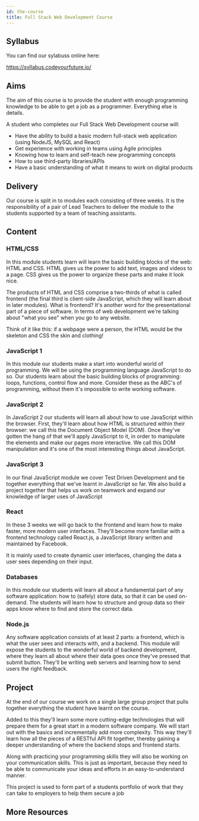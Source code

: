 ```yaml
---
id: the-course
title: Full Stack Web Development Course
---
```


## Syllabus

You can find our sylabuss online here:

https://syllabus.codeyourfuture.io/

## Aims

The aim of this course is to provide the student with enough programming knowledge to be able to get a job as a programmer. Everything else is details.

A student who completes our Full Stack Web Development course will:

- Have the ability to build a basic modern full-stack web application (using NodeJS, MySQL and React)
- Get experience with working in teams using Agile principles
- Knowing how to learn and self-teach new programming concepts
- How to use third-party libraries/APIs
- Have a basic understanding of what it means to work on digital products

## Delivery

Our course is split in to modules each consisting of three weeks. It is the responsibility of a pair of Lead Teachers to deliver the module to the students supported by a team of teaching assistants.

## Content

### HTML/CSS

In this module students learn will learn the basic building blocks of the web: HTML and CSS. HTML gives us the power to add text, images and videos to a page. CSS gives us the power to organize these parts and make it look nice.

The products of HTML and CSS comprise a two-thirds of what is called frontend (the final third is client-side JavaScript, which they will learn about in later modules). What is frontend? It's another word for the presentational part of a piece of software. In terms of web development we're talking about "what you see" when you go to any website.

Think of it like this: if a webpage were a person, the HTML would be the skeleton and CSS the skin and clothing!

### JavaScript 1

In this module our students make a start into wonderful world of programming. We will be using the programming language JavaScript to do so. Our students learn about the basic building blocks of programming: loops, functions, control flow and more. Consider these as the ABC's of programming, without them it's impossible to write working software.

### JavaScript 2

In JavaScript 2 our students will learn all about how to use JavaScript within the browser. First, they'll learn about how HTML is structured within their browser: we call this the Document Object Model (DOM). Once they've gotten the hang of that we'll apply JavaScript to it, in order to manipulate the elements and make our pages more interactive. We call this DOM manipulation and it's one of the most interesting things about JavaScript.

### JavaScript 3

In our final JavaScript module we cover Test Driven Development and tie together everything that we've learnt in JavaScript so far. We also build a project together that helps us work on teamwork and expand our knowledge of larger uses of JavaScript

### React

In these 3 weeks we will go back to the frontend and learn how to make faster, more modern user interfaces. They'll become more familiar with a frontend technology called React.js, a JavaScript library written and maintained by Facebook.

It is mainly used to create dynamic user interfaces, changing the data a user sees depending on their input.

### Databases

In this module our students will learn all about a fundamental part of any software application: how to (safely) store data, so that it can be used on-demand. The students will learn how to structure and group data so their apps know where to find and store the correct data.

### Node.js

Any software application consists of at least 2 parts: a frontend, which is what the user sees and interacts with, and a backend. This module will expose the students to the wonderful world of backend development, where they learn all about where their data goes once they've pressed that submit button. They'll be writing web servers and learning how to send users the right feedback.

## Project

At the end of our course we work on a single large group project that pulls together everything the student  have learnt on the course.

Added to this they'll learn some more cutting-edge technologies that will prepare them for a great start in a modern software company. We will start out with the basics and incrementally add more complexity. This way they'll learn how all the pieces of a RESTful API fit together, thereby gaining a deeper understanding of where the backend stops and frontend starts.

Along with practicing your programming skills they will also be working on your communication skills. This is just as important, because they need to be able to communicate your ideas and efforts in an easy-to-understand manner.

This project is used to form part of a students portfolio of work that they can take to employers to help them secure a job

## More Resources

